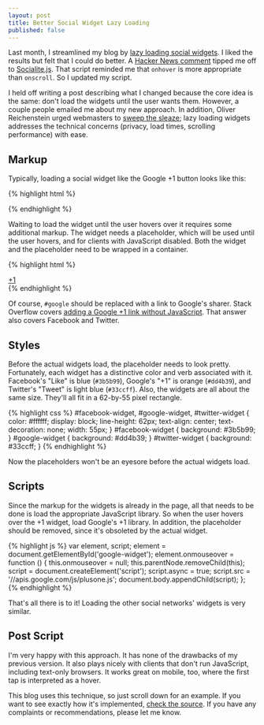```yaml
---
layout: post
title: Better Social Widget Lazy Loading
published: false
---
```


Last month, I streamlined my blog by [lazy loading social widgets][1].
I liked the results but felt that I could do better. A [Hacker News
comment][2] tipped me off to [Socialite.js][3]. That script reminded
me that `onhover` is more appropriate than `onscroll`. So I updated
my script.

I held off writing a post describing what I changed because the
core idea is the same: don't load the widgets until the user wants
them. However, a couple people emailed me about my new approach.
In addition, Oliver Reichenstein urged webmasters to [sweep the
sleaze][4]; lazy loading widgets addresses the technical concerns
(privacy, load times, scrolling performance) with ease.

## Markup

Typically, loading a social widget like the Google +1 button looks
like this:

{% highlight html %}
<div class="g-plusone" data-size="tall"></div>
{% endhighlight %}

Waiting to load the widget until the user hovers over it requires
some additional markup. The widget needs a placeholder, which will
be used until the user hovers, and for clients with JavaScript
disabled. Both the widget and the placeholder need to be wrapped
in a container.

{% highlight html %}
<div class="social-widget google-widget">
    <a href="#google" id="google-widget">
        +1
    </a>
    <div class="g-plusone" data-size="tall"></div>
</div>
{% endhighlight %}

Of course, `#google` should be replaced with a link to Google's
sharer. Stack Overflow covers [adding a Google +1 link without
JavaScript][5]. That answer also covers Facebook and Twitter.

## Styles

Before the actual widgets load, the placeholder needs to look pretty.
Fortunately, each widget has a distinctive color and verb associated
with it. Facebook's "Like" is blue (`#3b5b99`), Google's "+1" is
orange (`#dd4b39`), and Twitter's "Tweet" is light blue (`#33ccff`).
Also, the widgets are all about the same size. They'll all fit in
a 62-by-55 pixel rectangle.

{% highlight css %}
#facebook-widget,
#google-widget,
#twitter-widget {
    color: #ffffff;
    display: block;
    line-height: 62px;
    text-align: center;
    text-decoration: none;
    width: 55px;
}
#facebook-widget { background: #3b5b99; }
#google-widget   { background: #dd4b39; }
#twitter-widget  { background: #33ccff; }
{% endhighlight %}

Now the placeholders won't be an eyesore before the actual widgets load.

## Scripts

Since the markup for the widgets is already in the page, all that
needs to be done is load the appropriate JavaScript library. So
when the user hovers over the +1 widget, load Google's +1 library.
In addition, the placeholder should be removed, since it's obsoleted
by the actual widget.

{% highlight js %}
var element, script;
element = document.getElementById('google-widget');
element.onmouseover = function () {
    this.onmouseover = null;
    this.parentNode.removeChild(this);
    script = document.createElement('script');
    script.async = true;
    script.src = '//apis.google.com/js/plusone.js';
    document.body.appendChild(script);
};
{% endhighlight %}

That's all there is to it! Loading the other social networks' widgets
is very similar.

## Post Script

I'm very happy with this approach. It has none of the drawbacks of
my previous version. It also plays nicely with clients that don't
run JavaScript, including text-only browsers. It works great on
mobile, too, where the first tap is interpreted as a hover.

This blog uses this technique, so just scroll down for an example.
If you want to see exactly how it's implemented, [check the source][6].
If you have any complaints or recommendations, please let me know.

[1]: /2012/04/29/lazy-loading-social-widgets/
[2]: http://news.ycombinator.com/item?id=3907424
[3]: http://www.socialitejs.com/
[4]: http://informationarchitects.net/blog/sweep-the-sleaze/
[5]: http://stackoverflow.com/q/7157411/1274282
[6]: https://github.com/tfausak/tfausak.github.com
